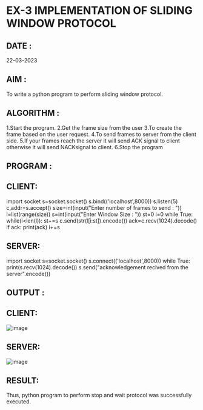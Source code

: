 # EX-3 IMPLEMENTATION OF SLIDING WINDOW PROTOCOL

## DATE :
 22-03-2023
## AIM :
To write a python program to perform sliding window protocol.
## ALGORITHM :
1.Start the program.
2.Get the frame size from the user
3.To create the frame based on the user request.
4.To send frames to server from the client side.
5.If your frames reach the server it will send ACK signal to client otherwise it will send NACKsignal to client.
6.Stop the program

## PROGRAM :
## CLIENT:
import socket
s=socket.socket()
s.bind(('localhost',8000))
s.listen(5)
c,addr=s.accept()
size=int(input("Enter number of frames to send : "))
l=list(range(size))
s=int(input("Enter Window Size : "))
st=0
i=0
while True:
    while(i<len(l)):
        st+=s
        c.send(str(l[i:st]).encode())
        ack=c.recv(1024).decode()
        if ack:
            print(ack)
            i+=s
## SERVER:
import socket
s=socket.socket()
s.connect(('localhost',8000))
while True:
    print(s.recv(1024).decode())
    s.send("acknowledgement recived from the server".encode())
    
## OUTPUT :
## CLIENT:
![image](https://github.com/subalakshmivenkat/EX-3/assets/119393477/bb6a5d5e-cdd4-46df-89c5-73b105163739)

## SERVER:
![image](https://github.com/subalakshmivenkat/EX-3/assets/119393477/01bb9ce1-74ed-4e52-9229-01dc16ad881f)

## RESULT:
Thus, python program to perform stop and wait protocol was successfully executed.

